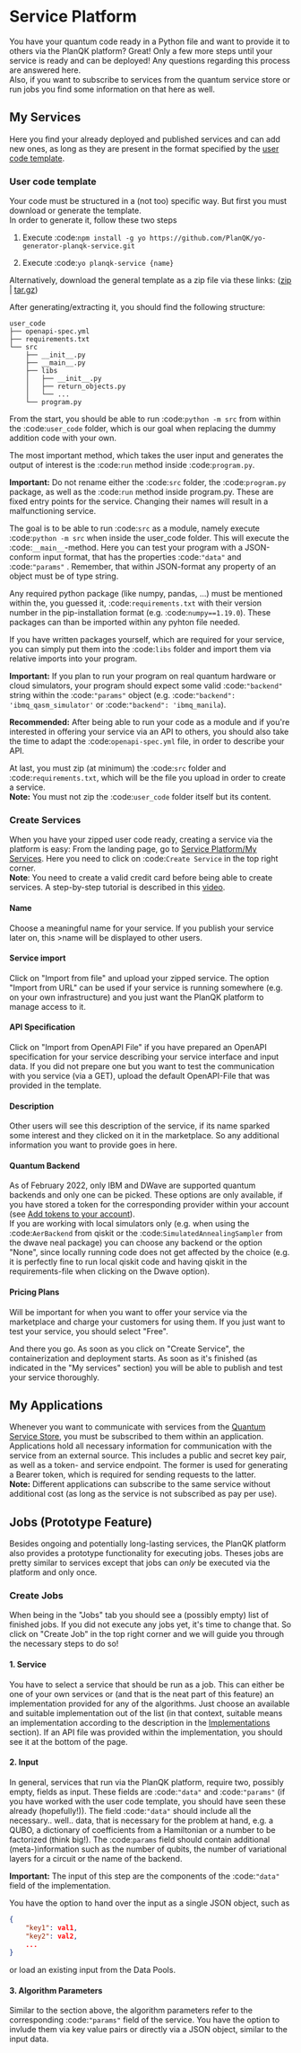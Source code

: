 # Service Platform

You have your quantum code ready in a Python file and want to provide it to others via the PlanQK platform? Great! Only a few more steps until your service is ready and can be deployed! Any questions regarding this process are answered here.  
Also, if you want to subscribe to services from the quantum service store or run jobs you find some information on that here as well.

## My Services
Here you find your already deployed and published services and can add new ones, as long as they are present in the format specified by the [user code template](###user-code-template).

### User code template
Your code must be structured in a (not too) specific way. But first you must download or generate the template.  
In order to generate it, follow these two steps
1. Execute :code:`npm install -g yo https://github.com/PlanQK/yo-generator-planqk-service.git`

2. Execute :code:`yo planqk-service {name}`

Alternatively, download the general template as a zip file via these links: ([zip](https://storage.googleapis.com/yeoman-templates/latest/template.zip) | [tar.gz](https://storage.googleapis.com/yeoman-templates/latest/template.tar.gz)) 
  
After generating/extracting it, you should find the following structure:
```
user_code
├── openapi-spec.yml
├── requirements.txt
└── src
    ├── __init__.py
    ├── __main__.py
    ├── libs
    │   ├── __init__.py
    │   ├── return_objects.py
    │   └── ...
    └── program.py
```
From the start, you should be able to run :code:`python -m src` from within the :code:`user_code` folder, which is our goal when replacing the dummy addition code with your own.  

The most important method, which takes the user input and generates the output of interest is the :code:`run` method inside :code:`program.py`.

**Important:** Do not rename either the :code:`src` folder, the :code:`program.py` package, as well as the :code:`run` method inside program.py. These are fixed entry points for the service. Changing their names will result in a malfunctioning service.

The goal is to be able to run :code:`src` as a module, namely execute :code:`python -m src` when inside the user_code folder. This will execute the :code:`__main__`-method. Here you can test your program with a JSON-conform input format, that has the properties :code:`"data"` and :code:`"params"` . Remember, that within JSON-format any property of an object must be of type string.  

Any required python package (like numpy, pandas, ...) must be mentioned within the, you guessed it, :code:`requirements.txt` with their version number in the pip-installation format (e.g. :code:`numpy==1.19.0`). These packages can than be imported within any pyhton file needed.  

If you have written packages yourself, which are required for your service, you can simply put them into the :code:`libs` folder and import them via relative imports into your program.  

**Important:** If you plan to run your program on real quantum hardware or cloud simulators, your program should expect some valid :code:`"backend"` string within the :code:`"params"` object (e.g. :code:`"backend": 'ibmq_qasm_simulator'` or :code:`"backend": 'ibmq_manila`).

**Recommended:** After being able to run your code as a module and if you're interested in offering your service via an API to others, you should also take the time to adapt the :code:`openapi-spec.yml` file, in order to describe your API.

At last, you must zip (at minimum) the :code:`src` folder and :code:`requirements.txt`, which will be the file you upload in order to create a service.  
**Note:** You must not zip the :code:`user_code` folder itself but its content.

### Create Services
When you have your zipped user code ready, creating a service via the platform is easy: From the landing page, go to [Service Platform/My Services](https://www.platform.planqk.de/services). Here you need to click on :code:`Create Service` in the top right corner.  
**Note**: You need to create a valid credit card before being able to create services. A step-by-step tutorial is described in this [video](https://www.loom.com/share/1ddf3b919bbc4219883f576931a14a12).

#### Name
Choose a meaningful name for your service. If you publish your service later on, this >name will be displayed to other users.

#### Service import  
Click on "Import from file" and upload your zipped service.
The option "Import from URL" can be used if your service is running somewhere (e.g. on your own infrastructure) and you just want the PlanQK platform to manage access to it.  

#### API Specification  
Click on "Import from OpenAPI File" if you have prepared an OpenAPI specification for your service describing your service interface and input data. If you did not prepare one but you  want to test the communication with you service (via a GET), upload the default OpenAPI-File that was provided in the template.

#### Description
Other users will see this description of the service, if its name sparked some interest and they clicked on it in the marketplace. So any additional information you want to provide goes in here.

#### Quantum Backend  
As of February 2022, only IBM and DWave are supported quantum backends and only one can be picked. These options are only available, if you have stored a token for the corresponding provider within your account (see [Add tokens to your account](#add-tokens-to-your-account)).  
If you are working with local simulators only (e.g. when using the :code:`AerBackend` from qiskit or the :code:`SimulatedAnnealingSampler` from the dwave neal package) you can choose any backend or the option "None", since locally running code does not get affected by the choice (e.g. it is perfectly fine to run local qiskit code and having qiskit in the requirements-file when clicking on the Dwave option).

#### Pricing Plans
Will be important for when you want to offer your service via the marketplace and charge your customers for using them.
If you just want to test your service, you should select "Free".  

And there you go. As soon as you click on "Create Service", the containerization and deployment starts. As soon as it's finished (as indicated in the "My services" section) you will be able to publish and test your service thoroughly.

## My Applications
Whenever you want to communicate with services from the [Quantum Service Store](#quantum-service-store), you must be subscribed to them within an application. Applications hold all necessary information for communication with the service from an external source. This includes a public and secret key pair, as well as a token- and service endpoint. The former is used for generating a Bearer token, which is required for sending requests to the latter.  
**Note:** Different applications can subscribe to the same service without additional cost (as long as the service is not subscribed as pay per use).

## Jobs (Prototype Feature)
Besides ongoing and potentially long-lasting services, the PlanQK platform also provides a prototype functionality for executing jobs. Theses jobs are pretty similar to services except that jobs can *only* be executed via the platform and only once.

### Create Jobs
When being in the "Jobs" tab you should see a (possibly empty) list of finished jobs. If you did not execute any jobs yet, it's time to change that. So click on "Create Job" in the top right corner and we will guide you through the necessary steps to do so!

#### 1. Service
You have to select a service that should be run as a job. This can either be one of your own services or (and that is the neat part of this feature) an implementation provided for any of the algorithms. Just choose an available and suitable implementation out of the list (in that context, suitable means an implementation according to the description in the [Implementations](###provide-an-implementation-for-job-execution) section). If an API file was provided within the implementation, you should see it at the bottom of the page.

#### 2. Input
In general, services that run via the PlanQK platform, require two, possibly empty, fields as input. These fields are :code:`"data"` and  :code:`"params"` (if you have worked with the user code template, you should have seen these already (hopefully!)). The field :code:`"data"` should include all the necessary.. well.. data, that is necessary for the problem at hand, e.g. a QUBO, a dictionary of coefficients from a Hamiltonian or a number to be factorized (think big!). The :code:`params` field should contain additional (meta-)information such as the number of qubits, the number of variational layers for a circuit or the name of the backend.  

**Important:** The input of this step are the components of the :code:`"data"` field of the implementation.  

You have the option to hand over the input as a single JSON object, such as
```json
{
    "key1": val1,
    "key2": val2,
    ...
}
```
or load an existing input from the Data Pools.

#### 3. Algorithm Parameters
Similar to the section above, the algorithm parameters refer to the corresponding :code:`"params"` field of the service. You have the option to invlude them via key value pairs or directly via a JSON object, similar to the input data.
